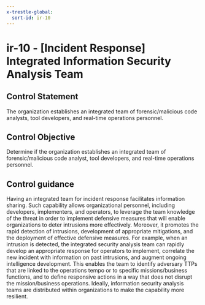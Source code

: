 ```yaml
---
x-trestle-global:
  sort-id: ir-10
---
```


# ir-10 - \[Incident Response\] Integrated Information Security Analysis Team

## Control Statement

The organization establishes an integrated team of forensic/malicious code analysts, tool developers, and real-time operations personnel.

## Control Objective

Determine if the organization establishes an integrated team of forensic/malicious code analyst, tool developers, and real-time operations personnel.

## Control guidance

Having an integrated team for incident response facilitates information sharing. Such capability allows organizational personnel, including developers, implementers, and operators, to leverage the team knowledge of the threat in order to implement defensive measures that will enable organizations to deter intrusions more effectively. Moreover, it promotes the rapid detection of intrusions, development of appropriate mitigations, and the deployment of effective defensive measures. For example, when an intrusion is detected, the integrated security analysis team can rapidly develop an appropriate response for operators to implement, correlate the new incident with information on past intrusions, and augment ongoing intelligence development. This enables the team to identify adversary TTPs that are linked to the operations tempo or to specific missions/business functions, and to define responsive actions in a way that does not disrupt the mission/business operations. Ideally, information security analysis teams are distributed within organizations to make the capability more resilient.

